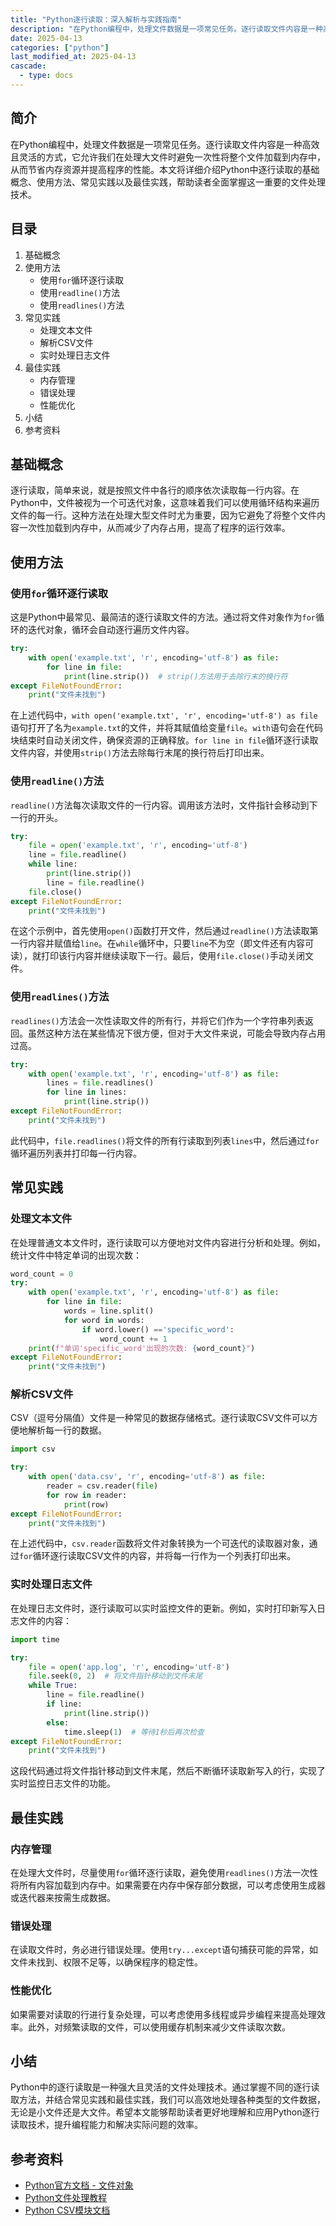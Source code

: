 ```yaml
---
title: "Python逐行读取：深入解析与实践指南"
description: "在Python编程中，处理文件数据是一项常见任务。逐行读取文件内容是一种高效且灵活的方式，它允许我们在处理大文件时避免一次性将整个文件加载到内存中，从而节省内存资源并提高程序的性能。本文将详细介绍Python中逐行读取的基础概念、使用方法、常见实践以及最佳实践，帮助读者全面掌握这一重要的文件处理技术。"
date: 2025-04-13
categories: ["python"]
last_modified_at: 2025-04-13
cascade:
  - type: docs
---
```



## 简介
在Python编程中，处理文件数据是一项常见任务。逐行读取文件内容是一种高效且灵活的方式，它允许我们在处理大文件时避免一次性将整个文件加载到内存中，从而节省内存资源并提高程序的性能。本文将详细介绍Python中逐行读取的基础概念、使用方法、常见实践以及最佳实践，帮助读者全面掌握这一重要的文件处理技术。

<!-- more -->
## 目录
1. 基础概念
2. 使用方法
    - 使用`for`循环逐行读取
    - 使用`readline()`方法
    - 使用`readlines()`方法
3. 常见实践
    - 处理文本文件
    - 解析CSV文件
    - 实时处理日志文件
4. 最佳实践
    - 内存管理
    - 错误处理
    - 性能优化
5. 小结
6. 参考资料

## 基础概念
逐行读取，简单来说，就是按照文件中各行的顺序依次读取每一行内容。在Python中，文件被视为一个可迭代对象，这意味着我们可以使用循环结构来遍历文件的每一行。这种方法在处理大型文件时尤为重要，因为它避免了将整个文件内容一次性加载到内存中，从而减少了内存占用，提高了程序的运行效率。

## 使用方法
### 使用`for`循环逐行读取
这是Python中最常见、最简洁的逐行读取文件的方法。通过将文件对象作为`for`循环的迭代对象，循环会自动逐行遍历文件内容。
```python
try:
    with open('example.txt', 'r', encoding='utf-8') as file:
        for line in file:
            print(line.strip())  # strip()方法用于去除行末的换行符
except FileNotFoundError:
    print("文件未找到")
```
在上述代码中，`with open('example.txt', 'r', encoding='utf-8') as file`语句打开了名为`example.txt`的文件，并将其赋值给变量`file`。`with`语句会在代码块结束时自动关闭文件，确保资源的正确释放。`for line in file`循环逐行读取文件内容，并使用`strip()`方法去除每行末尾的换行符后打印出来。

### 使用`readline()`方法
`readline()`方法每次读取文件的一行内容。调用该方法时，文件指针会移动到下一行的开头。
```python
try:
    file = open('example.txt', 'r', encoding='utf-8')
    line = file.readline()
    while line:
        print(line.strip())
        line = file.readline()
    file.close()
except FileNotFoundError:
    print("文件未找到")
```
在这个示例中，首先使用`open()`函数打开文件，然后通过`readline()`方法读取第一行内容并赋值给`line`。在`while`循环中，只要`line`不为空（即文件还有内容可读），就打印该行内容并继续读取下一行。最后，使用`file.close()`手动关闭文件。

### 使用`readlines()`方法
`readlines()`方法会一次性读取文件的所有行，并将它们作为一个字符串列表返回。虽然这种方法在某些情况下很方便，但对于大文件来说，可能会导致内存占用过高。
```python
try:
    with open('example.txt', 'r', encoding='utf-8') as file:
        lines = file.readlines()
        for line in lines:
            print(line.strip())
except FileNotFoundError:
    print("文件未找到")
```
此代码中，`file.readlines()`将文件的所有行读取到列表`lines`中，然后通过`for`循环遍历列表并打印每一行内容。

## 常见实践
### 处理文本文件
在处理普通文本文件时，逐行读取可以方便地对文件内容进行分析和处理。例如，统计文件中特定单词的出现次数：
```python
word_count = 0
try:
    with open('example.txt', 'r', encoding='utf-8') as file:
        for line in file:
            words = line.split()
            for word in words:
                if word.lower() =='specific_word':
                    word_count += 1
    print(f"单词'specific_word'出现的次数: {word_count}")
except FileNotFoundError:
    print("文件未找到")
```

### 解析CSV文件
CSV（逗号分隔值）文件是一种常见的数据存储格式。逐行读取CSV文件可以方便地解析每一行的数据。
```python
import csv

try:
    with open('data.csv', 'r', encoding='utf-8') as file:
        reader = csv.reader(file)
        for row in reader:
            print(row)
except FileNotFoundError:
    print("文件未找到")
```
在上述代码中，`csv.reader`函数将文件对象转换为一个可迭代的读取器对象，通过`for`循环逐行读取CSV文件的内容，并将每一行作为一个列表打印出来。

### 实时处理日志文件
在处理日志文件时，逐行读取可以实时监控文件的更新。例如，实时打印新写入日志文件的内容：
```python
import time

try:
    file = open('app.log', 'r', encoding='utf-8')
    file.seek(0, 2)  # 将文件指针移动到文件末尾
    while True:
        line = file.readline()
        if line:
            print(line.strip())
        else:
            time.sleep(1)  # 等待1秒后再次检查
except FileNotFoundError:
    print("文件未找到")
```
这段代码通过将文件指针移动到文件末尾，然后不断循环读取新写入的行，实现了实时监控日志文件的功能。

## 最佳实践
### 内存管理
在处理大文件时，尽量使用`for`循环逐行读取，避免使用`readlines()`方法一次性将所有内容加载到内存中。如果需要在内存中保存部分数据，可以考虑使用生成器或迭代器来按需生成数据。

### 错误处理
在读取文件时，务必进行错误处理。使用`try...except`语句捕获可能的异常，如文件未找到、权限不足等，以确保程序的稳定性。

### 性能优化
如果需要对读取的行进行复杂处理，可以考虑使用多线程或异步编程来提高处理效率。此外，对频繁读取的文件，可以使用缓存机制来减少文件读取次数。

## 小结
Python中的逐行读取是一种强大且灵活的文件处理技术。通过掌握不同的逐行读取方法，并结合常见实践和最佳实践，我们可以高效地处理各种类型的文件数据，无论是小文件还是大文件。希望本文能够帮助读者更好地理解和应用Python逐行读取技术，提升编程能力和解决实际问题的效率。

## 参考资料
- [Python官方文档 - 文件对象](https://docs.python.org/3/library/io.html#io.FileIO)
- [Python文件处理教程](https://www.tutorialspoint.com/python3/python3_files_io.htm)
- [Python CSV模块文档](https://docs.python.org/3/library/csv.html)